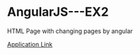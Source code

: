 # AngularJS---EX2
HTML Page with changing pages by angular

[Application Link](http://galzkn.azurewebsites.net)

